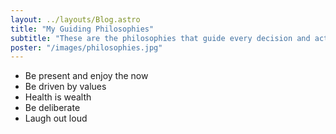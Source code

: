 ```yaml
---
layout: ../layouts/Blog.astro
title: "My Guiding Philosophies"
subtitle: "These are the philosophies that guide every decision and action I take."
poster: "/images/philosophies.jpg"
---
```


- Be present and enjoy the now
- Be driven by values
- Health is wealth
- Be deliberate
- Laugh out loud

